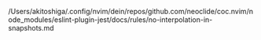 /Users/akitoshiga/.config/nvim/dein/repos/github.com/neoclide/coc.nvim/node_modules/eslint-plugin-jest/docs/rules/no-interpolation-in-snapshots.md